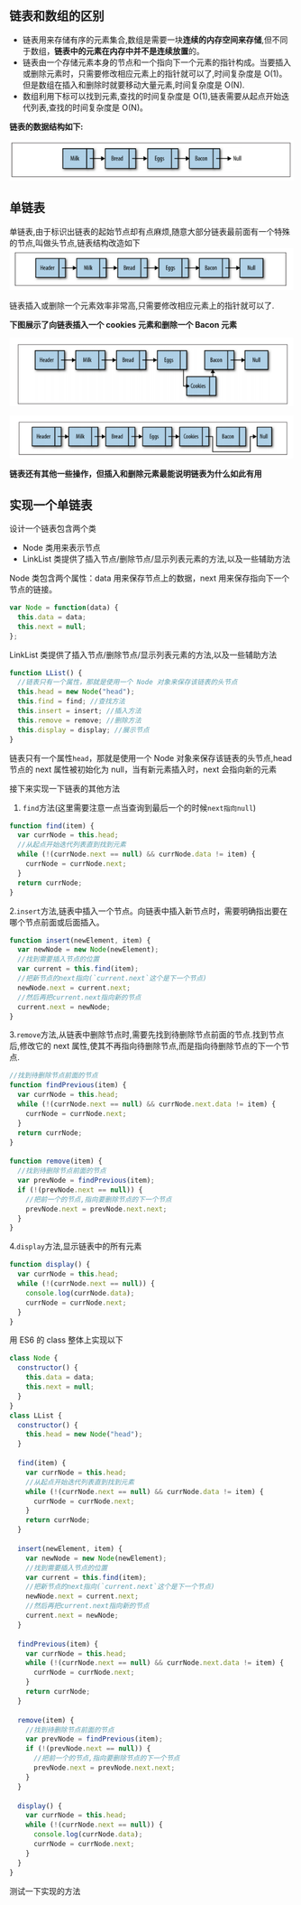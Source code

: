 ## 链表和数组的区别

- 链表用来存储有序的元素集合,数组是需要一块**连续的内存空间来存储**,但不同于数组，**链表中的元素在内存中并不是连续放置**的。
- 链表由一个存储元素本身的节点和一个指向下一个元素的指针构成。当要插入或删除元素时，只需要修改相应元素上的指针就可以了,时间复杂度是 O(1)。但是数组在插入和删除时就要移动大量元素,时间复杂度是 O(N).
- 数组利用下标可以找到元素,查找的时间复杂度是 O(1),链表需要从起点开始迭代列表,查找的时间复杂度是 O(N)。

**链表的数据结构如下:**

![链表](https://raw.githubusercontent.com/heyushuo/image/master/lianbiao.png)

## 单链表

单链表,由于标识出链表的起始节点却有点麻烦,随意大部分链表最前面有一个特殊的节点,叫做头节点,链表结构改造如下
![链表](https://raw.githubusercontent.com/heyushuo/image/master/lianbiao1.png)

链表插入或删除一个元素效率非常高,只需要修改相应元素上的指针就可以了.

**下图展示了向链表插入一个 cookies 元素和删除一个 Bacon 元素**

![](https://raw.githubusercontent.com/heyushuo/image/master/charu.png)

![](https://raw.githubusercontent.com/heyushuo/image/master/shanchu.png)

**链表还有其他一些操作，但插入和删除元素最能说明链表为什么如此有用**

## 实现一个单链表

设计一个链表包含两个类

- Node 类用来表示节点
- LinkList 类提供了插入节点/删除节点/显示列表元素的方法,以及一些辅助方法

Node 类包含两个属性：data 用来保存节点上的数据，next 用来保存指向下一个节点的链接。

```javascript
var Node = function(data) {
  this.data = data;
  this.next = null;
};
```

LinkList 类提供了插入节点/删除节点/显示列表元素的方法,以及一些辅助方法

```javascript
function LList() {
  //链表只有一个属性，那就是使用一个 Node 对象来保存该链表的头节点
  this.head = new Node("head");
  this.find = find; //查找方法
  this.insert = insert; //插入方法
  this.remove = remove; //删除方法
  this.display = display; //展示节点
}
```

链表只有一个属性`head`，那就是使用一个 Node 对象来保存该链表的头节点,head 节点的 next 属性被初始化为 null，当有新元素插入时，next 会指向新的元素

接下来实现一下链表的其他方法

1. `find`方法(这里需要注意一点当查询到最后一个的时候`next指向null`)

```javascript
function find(item) {
  var currNode = this.head;
  //从起点开始迭代列表直到找到元素
  while (!(currNode.next == null) && currNode.data != item) {
    currNode = currNode.next;
  }
  return currNode;
}
```

2.`insert`方法,链表中插入一个节点。向链表中插入新节点时，需要明确指出要在哪个节点前面或后面插入。

```javascript
function insert(newElement, item) {
  var newNode = new Node(newElement);
  //找到需要插入节点的位置
  var current = this.find(item);
  //把新节点的next指向(`current.next`这个是下一个节点)
  newNode.next = current.next;
  //然后再把current.next指向新的节点
  current.next = newNode;
}
```

3.`remove`方法,从链表中删除节点时,需要先找到待删除节点前面的节点.找到节点后,修改它的 next 属性,使其不再指向待删除节点,而是指向待删除节点的下一个节点.

```javascript
//找到待删除节点前面的节点
function findPrevious(item) {
  var currNode = this.head;
  while (!(currNode.next == null) && currNode.next.data != item) {
    currNode = currNode.next;
  }
  return currNode;
}

function remove(item) {
  //找到待删除节点前面的节点
  var prevNode = findPrevious(item);
  if (!(prevNode.next == null)) {
    //把前一个的节点,指向要删除节点的下一个节点
    prevNode.next = prevNode.next.next;
  }
}
```

4.`display`方法,显示链表中的所有元素

```javascript
function display() {
  var currNode = this.head;
  while (!(currNode.next == null)) {
    console.log(currNode.data);
    currNode = currNode.next;
  }
}
```

用 ES6 的 class 整体上实现以下

```javascript
class Node {
  constructor() {
    this.data = data;
    this.next = null;
  }
}
class LList {
  constructor() {
    this.head = new Node("head");
  }
  
  find(item) {
    var currNode = this.head;
    //从起点开始迭代列表直到找到元素
    while (!(currNode.next == null) && currNode.data != item) {
      currNode = currNode.next;
    }
    return currNode;
  }

  insert(newElement, item) {
    var newNode = new Node(newElement);
    //找到需要插入节点的位置
    var current = this.find(item);
    //把新节点的next指向(`current.next`这个是下一个节点)
    newNode.next = current.next;
    //然后再把current.next指向新的节点
    current.next = newNode;
  }

  findPrevious(item) {
    var currNode = this.head;
    while (!(currNode.next == null) && currNode.next.data != item) {
      currNode = currNode.next;
    }
    return currNode;
  }

  remove(item) {
    //找到待删除节点前面的节点
    var prevNode = findPrevious(item);
    if (!(prevNode.next == null)) {
      //把前一个的节点,指向要删除节点的下一个节点
      prevNode.next = prevNode.next.next;
    }
  }

  display() {
    var currNode = this.head;
    while (!(currNode.next == null)) {
      console.log(currNode.data);
      currNode = currNode.next;
    }
  }
}
```
测试一下实现的方法